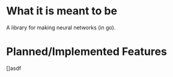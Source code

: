 # What it is meant to be
A library for making neural networks (in go).
# Planned/Implemented Features
[]asdf

